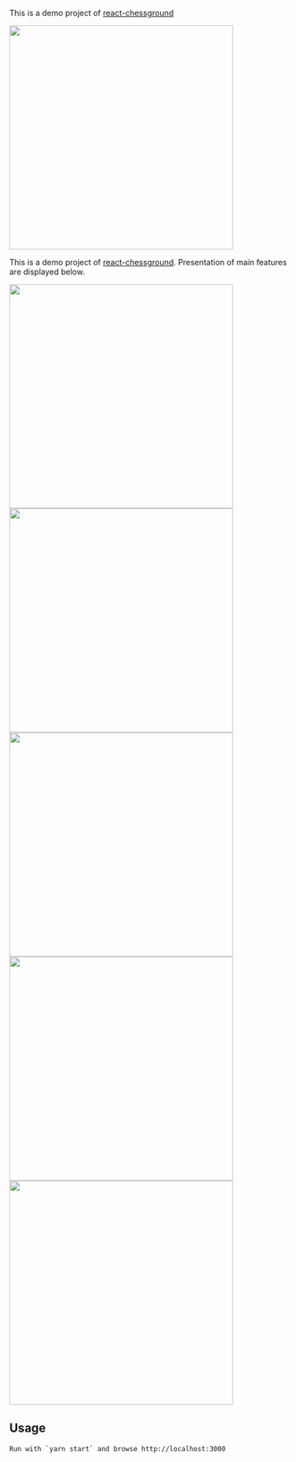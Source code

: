 This is a demo project of [react-chessground](https://github.com/paiyou-network/react-chessground)

<img src="https://github.com/paiyou-network/react-chessground/blob/master/screenshot/chessground.png" width="400px" />

This is a demo project of [react-chessground](https://github.com/paiyou-network/react-chessground). Presentation of main features are displayed below.


<img src="https://github.com/paiyou-network/react-chessground/blob/master/screenshot/promotion.gif" width=400px />

<img src="https://github.com/paiyou-network/react-chessground/blob/master/screenshot/undo.gif" width=400px />

<img src="https://github.com/paiyou-network/react-chessground/blob/master/screenshot/reset.gif" width=400px />

<img src="https://github.com/paiyou-network/react-chessground/blob/master/screenshot/checkmate.gif" width=400px />

<img src="https://github.com/paiyou-network/react-chessground/blob/master/screenshot/stalemate.gif" width=400px />

## Usage
```
Run with `yarn start` and browse http://localhost:3000
```
